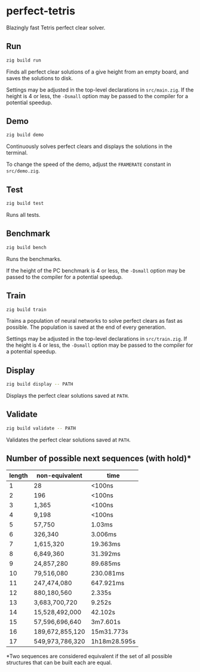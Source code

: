 # perfect-tetris

Blazingly fast Tetris perfect clear solver.

## Run

```bash
zig build run
```

Finds all perfect clear solutions of a give height from an empty board, and
saves the solutions to disk.

Settings may be adjusted in the top-level declarations in `src/main.zig`. If
the height is 4 or less, the `-Dsmall` option may be passed to the compiler for
a potential speedup.

## Demo

```bash
zig build demo
```

Continuously solves perfect clears and displays the solutions in the terminal.

To change the speed of the demo, adjust the `FRAMERATE` constant in `src/demo.zig`.

## Test

```bash
zig build test
```

Runs all tests.

## Benchmark

```bash
zig build bench
```

Runs the benchmarks.

If the height of the PC benchmark is 4 or less, the `-Dsmall` option may be
passed to the compiler for a potential speedup.

## Train

```bash
zig build train
```

Trains a population of neural networks to solve perfect clears as fast as possible.
The population is saved at the end of every generation.

Settings may be adjusted in the top-level declarations in `src/train.zig`. If
the height is 4 or less, the `-Dsmall` option may be passed to the compiler for
a potential speedup.

## Display

```bash
zig build display -- PATH
```

Displays the perfect clear solutions saved at `PATH`.

## Validate

```bash
zig build validate -- PATH
```

Validates the perfect clear solutions saved at `PATH`.

## Number of possible next sequences (with hold)*

| length |  non-equivalent |     time     |
|--------|-----------------|--------------|
|    1   |              28 |       <100ns |
|    2   |             196 |       <100ns |
|    3   |           1,365 |       <100ns |
|    4   |           9,198 |       <100ns |
|    5   |          57,750 |       1.03ms |
|    6   |         326,340 |      3.006ms |
|    7   |       1,615,320 |     19.363ms |
|    8   |       6,849,360 |     31.392ms |
|    9   |      24,857,280 |     89.685ms |
|   10   |      79,516,080 |    230.081ms |
|   11   |     247,474,080 |    647.921ms |
|   12   |     880,180,560 |       2.335s |
|   13   |   3,683,700,720 |       9.252s |
|   14   |  15,528,492,000 |      42.102s |
|   15   |  57,596,696,640 |     3m7.601s |
|   16   | 189,672,855,120 |   15m31.773s |
|   17   | 549,973,786,320 | 1h18m28.595s |

*Two sequences are considered equivalent if the set of all possible structures that can be built each are equal.

